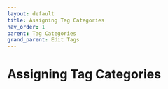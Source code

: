 ```yaml
---
layout: default
title: Assigning Tag Categories
nav_order: 1
parent: Tag Categories
grand_parent: Edit Tags
---
```


# Assigning Tag Categories
